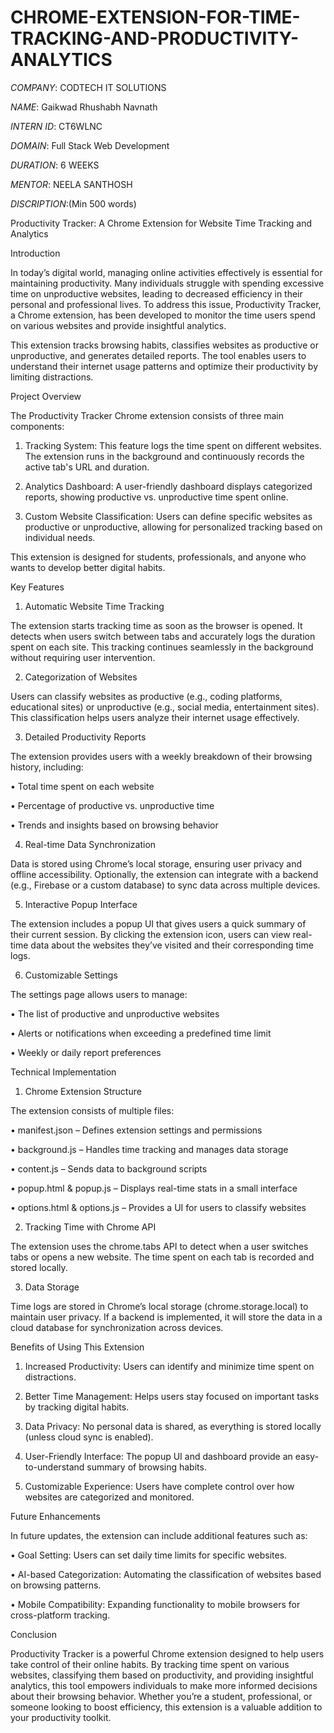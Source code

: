 # CHROME-EXTENSION-FOR-TIME-TRACKING-AND-PRODUCTIVITY-ANALYTICS

*COMPANY*: CODTECH IT SOLUTIONS

*NAME*: Gaikwad Rhushabh Navnath

*INTERN ID*: CT6WLNC

*DOMAIN*: Full Stack Web Development

*DURATION*: 6 WEEKS

*MENTOR*: NEELA SANTHOSH

*DISCRIPTION*:(Min 500 words)

Productivity Tracker: A Chrome Extension for Website Time Tracking and Analytics

Introduction

In today’s digital world, managing online activities effectively is essential for maintaining productivity. Many individuals struggle with spending excessive time on unproductive websites, leading to decreased efficiency in their personal and professional lives. To address this issue, Productivity Tracker, a Chrome extension, has been developed to monitor the time users spend on various websites and provide insightful analytics.

This extension tracks browsing habits, classifies websites as productive or unproductive, and generates detailed reports. The tool enables users to understand their internet usage patterns and optimize their productivity by limiting distractions.

Project Overview

The Productivity Tracker Chrome extension consists of three main components:

1.	Tracking System: This feature logs the time spent on different websites. The extension runs in the background and continuously records the active tab's URL and duration.

2.	Analytics Dashboard: A user-friendly dashboard displays categorized reports, showing productive vs. unproductive time spent online.
 
3.	Custom Website Classification: Users can define specific websites as productive or unproductive, allowing for personalized tracking based on individual needs.
   
This extension is designed for students, professionals, and anyone who wants to develop better digital habits.

Key Features

1. Automatic Website Time Tracking

The extension starts tracking time as soon as the browser is opened. It detects when users switch between tabs and accurately logs the duration spent on each site. This tracking continues seamlessly in the background without requiring user intervention.

2. Categorization of Websites

Users can classify websites as productive (e.g., coding platforms, educational sites) or unproductive (e.g., social media, entertainment sites). This classification helps users analyze their internet usage effectively.

3. Detailed Productivity Reports

The extension provides users with a weekly breakdown of their browsing history, including:

•	Total time spent on each website

•	Percentage of productive vs. unproductive time

•	Trends and insights based on browsing behavior

4. Real-time Data Synchronization

Data is stored using Chrome’s local storage, ensuring user privacy and offline accessibility. Optionally, the extension can integrate with a backend (e.g., Firebase or a custom database) to sync data across multiple devices.

5. Interactive Popup Interface

The extension includes a popup UI that gives users a quick summary of their current session. By clicking the extension icon, users can view real-time data about the websites they’ve visited and their corresponding time logs.

6. Customizable Settings

The settings page allows users to manage:

•	The list of productive and unproductive websites

•	Alerts or notifications when exceeding a predefined time limit

•	Weekly or daily report preferences

Technical Implementation

1. Chrome Extension Structure

The extension consists of multiple files:

•	manifest.json – Defines extension settings and permissions

•	background.js – Handles time tracking and manages data storage

•	content.js – Sends data to background scripts

•	popup.html & popup.js – Displays real-time stats in a small interface

•	options.html & options.js – Provides a UI for users to classify websites

2. Tracking Time with Chrome API

The extension uses the chrome.tabs API to detect when a user switches tabs or opens a new website. The time spent on each tab is recorded and stored locally.

3. Data Storage

Time logs are stored in Chrome’s local storage (chrome.storage.local) to maintain user privacy. If a backend is implemented, it will store the data in a cloud database for synchronization across devices.

Benefits of Using This Extension

1.	Increased Productivity: Users can identify and minimize time spent on distractions.

2.	Better Time Management: Helps users stay focused on important tasks by tracking digital habits.

3.	Data Privacy: No personal data is shared, as everything is stored locally (unless cloud sync is enabled).

4.	User-Friendly Interface: The popup UI and dashboard provide an easy-to-understand summary of browsing habits.

5.	Customizable Experience: Users have complete control over how websites are categorized and monitored.

Future Enhancements

In future updates, the extension can include additional features such as:

•	Goal Setting: Users can set daily time limits for specific websites.

•	AI-based Categorization: Automating the classification of websites based on browsing patterns.

•	Mobile Compatibility: Expanding functionality to mobile browsers for cross-platform tracking.

Conclusion

Productivity Tracker is a powerful Chrome extension designed to help users take control of their online habits. By tracking time spent on various websites, classifying them based on productivity, and providing insightful analytics, this tool empowers individuals to make more informed decisions about their browsing behavior. Whether you’re a student, professional, or someone looking to boost efficiency, this extension is a valuable addition to your productivity toolkit.
